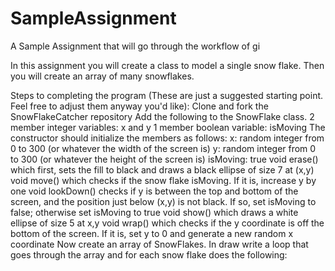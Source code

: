 SampleAssignment
================

A Sample Assignment that will go through the workflow of gi

In this assignment you will create a class to model a single snow flake. Then you will create an array of many snowflakes.
 
Steps to completing the program (These are just a suggested starting point. Feel free to adjust them anyway you'd like):
Clone and fork the SnowFlakeCatcher repository
Add the following to the SnowFlake class. 
2 member integer variables: x and y
1 member boolean variable: isMoving
The constructor should initialize the members as follows:
x: random integer from 0 to 300 (or whatever the width of the screen is)
y: random integer from 0 to 300 (or whatever the height of the screen is)
isMoving: true
void erase() which first, sets the fill to black and draws a black ellipse of size 7 at (x,y)
void move() which checks if the snow flake isMoving. If it is, increase y by one
void lookDown() checks if y is between the top and bottom of the screen, and the position just below (x,y) is not black. If so, set isMoving to false; otherwise set isMoving to true 
void show() which draws a white ellipse of size 5 at x,y
void wrap() which checks if the y coordinate is off the bottom of the screen. If it is, set y to 0 and generate a new random x coordinate
Now create an array of SnowFlakes. In draw write a loop that goes through the array and for each snow flake does the following:

